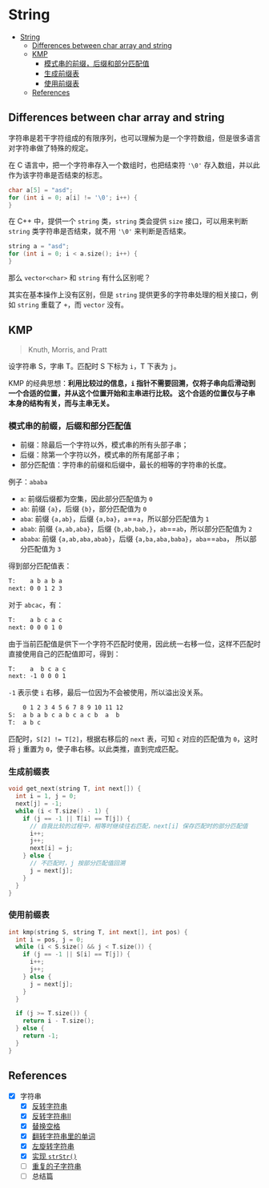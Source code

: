 # String

- [String](#string)
  - [Differences between char array and string](#differences-between-char-array-and-string)
  - [KMP](#kmp)
    - [模式串的前缀，后缀和部分匹配值](#模式串的前缀后缀和部分匹配值)
    - [生成前缀表](#生成前缀表)
    - [使用前缀表](#使用前缀表)
  - [References](#references)

## Differences between char array and string

字符串是若干字符组成的有限序列，也可以理解为是一个字符数组，但是很多语言对字符串做了特殊的规定。

在 C 语言中，把一个字符串存入一个数组时，也把结束符 `'\0'` 存入数组，并以此作为该字符串是否结束的标志。

```c
char a[5] = "asd";
for (int i = 0; a[i] != '\0'; i++) {
}
```

在 C++ 中，提供一个 `string` 类，`string` 类会提供 `size` 接口，可以用来判断 `string`
类字符串是否结束，就不用 `'\0'` 来判断是否结束。

```cpp
string a = "asd";
for (int i = 0; i < a.size(); i++) {
}
```

那么 `vector<char>` 和 `string` 有什么区别呢？

其实在基本操作上没有区别，但是 `string` 提供更多的字符串处理的相关接口，例如 `string` 重载了
`+`，而 `vector` 没有。

## KMP

> Knuth, Morris, and Pratt

设字符串 S，字串 T。匹配时 S 下标为 `i`，T 下表为 `j`。

KMP 的经典思想：**利用比较过的信息，`i` 指针不需要回溯，仅将子串向后滑动到一个合适的位置，并从这个位置开始和主串进行比较。
这个合适的位置仅与子串本身的结构有关，而与主串无关。**

### 模式串的前缀，后缀和部分匹配值

- 前缀：除最后一个字符以外，模式串的所有头部子串；
- 后缀：除第一个字符以外，模式串的所有尾部子串；
- 部分匹配值：字符串的前缀和后缀中，最长的相等的字符串的长度。

例子：`ababa`

- `a`: 前缀后缀都为空集，因此部分匹配值为 `0`
- `ab`: 前缀 `{a}`，后缀 `{b}`，部分匹配值为 `0`
- `aba`: 前缀 `{a,ab}`，后缀 `{a,ba}`，`a`==`a`，所以部分匹配值为 `1`
- `abab`: 前缀 `{a,ab,aba}`，后缀 `{b,ab,bab,}`，`ab`==`ab`，所以部分匹配值为 `2`
- `ababa`: 前缀 `{a,ab,aba,abab}`，后缀 `{a,ba,aba,baba}`，`aba`==`aba`，
  所以部分匹配值为 `3`

得到部分匹配值表：

```txt
T:    a b a b a
next: 0 0 1 2 3
```

对于 `abcac`，有：

```txt
T:    a b c a c
next: 0 0 0 1 0
```

由于当前匹配值是供下一个字符不匹配时使用，因此统一右移一位，这样不匹配时直接使用自己的匹配值即可，得到：

```txt
T:    a  b c a c
next: -1 0 0 0 1
```

`-1` 表示使 `i` 右移，最后一位因为不会被使用，所以溢出没关系。

```txt
    0 1 2 3 4 5 6 7 8 9 10 11 12
S:  a b a b c a b c a c b  a  b
T:  a b c
```

匹配时，`S[2] != T[2]`，根据右移后的 `next` 表，可知 `c` 对应的匹配值为 `0`，这时将 `j`
重置为 `0`，使子串右移。以此类推，直到完成匹配。

### 生成前缀表

```cpp
void get_next(string T, int next[]) {
  int i = 1, j = 0;
  next[j] = -1;
  while (i < T.size() - 1) {
    if (j == -1 || T[i] == T[j]) {
      // 自我比较的过程中，相等时继续往右匹配，next[i] 保存匹配时的部分匹配值
      i++;
      j++;
      next[i] = j;
    } else {
      // 不匹配时，j 按部分匹配值回溯
      j = next[j];
    }
  }
}
```

### 使用前缀表

```cpp
int kmp(string S, string T, int next[], int pos) {
  int i = pos, j = 0;
  while (i < S.size() && j < T.size()) {
    if (j == -1 || S[i] == T[j]) {
      i++;
      j++;
    } else {
      j = next[j];
    }
  }

  if (j >= T.size()) {
    return i - T.size();
  } else {
    return -1;
  }
}
```

## References

- [x] 字符串
  - [x] [反转字符串](https://programmercarl.com/0344.%E5%8F%8D%E8%BD%AC%E5%AD%97%E7%AC%A6%E4%B8%B2.html)
  - [x] [反转字符串II](https://programmercarl.com/0541.%E5%8F%8D%E8%BD%AC%E5%AD%97%E7%AC%A6%E4%B8%B2II.html)
  - [x] [替换空格](https://programmercarl.com/%E5%89%91%E6%8C%87Offer05.%E6%9B%BF%E6%8D%A2%E7%A9%BA%E6%A0%BC.html)
  - [x] [翻转字符串里的单词](https://programmercarl.com/0151.%E7%BF%BB%E8%BD%AC%E5%AD%97%E7%AC%A6%E4%B8%B2%E9%87%8C%E7%9A%84%E5%8D%95%E8%AF%8D.html)
  - [x] [左旋转字符串](https://programmercarl.com/%E5%89%91%E6%8C%87Offer58-II.%E5%B7%A6%E6%97%8B%E8%BD%AC%E5%AD%97%E7%AC%A6%E4%B8%B2.html)
  - [x] [实现 `strStr()`](https://programmercarl.com/0028.%E5%AE%9E%E7%8E%B0strStr.html)
  - [ ] [重复的子字符串](https://programmercarl.com/0459.%E9%87%8D%E5%A4%8D%E7%9A%84%E5%AD%90%E5%AD%97%E7%AC%A6%E4%B8%B2.html)
  - [ ] 总结篇
